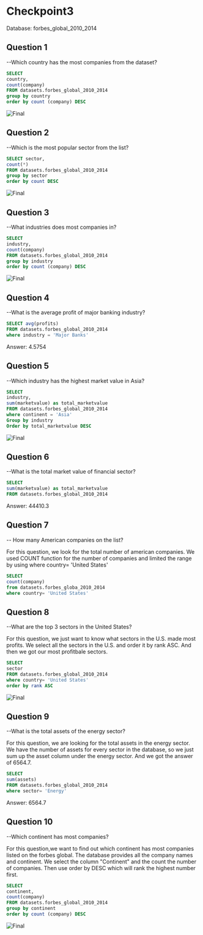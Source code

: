 # Checkpoint3
Database: forbes_global_2010_2014







## Question 1
--Which country has the most companies from the dataset?

```sql
SELECT 
country,
count(company)
FROM datasets.forbes_global_2010_2014
group by country
order by count (company) DESC 
```
![Final](Visualization/final1.png)

## Question 2
--Which is the most popular sector from the list?

```sql
SELECT sector,
count(*) 
FROM datasets.forbes_global_2010_2014
group by sector
order by count DESC
```
![Final](Visualization/final2.png)

## Question 3
--What industries does most companies in?

```sql
SELECT 
industry,
count(company)
FROM datasets.forbes_global_2010_2014
group by industry
order by count (company) DESC 
```
![Final](Visualization/final3.png)

## Question 4
--What is the average profit of major banking industry?

```sql
SELECT avg(profits)
FROM datasets.forbes_global_2010_2014
where industry = 'Major Banks' 

```
Answer: 4.5754

## Question 5
--Which industry has the highest market value in Asia?

```sql
SELECT 
industry,
sum(marketvalue) as total_marketvalue
FROM datasets.forbes_global_2010_2014 
where continent = 'Asia'
Group by industry
Order by total_marketvalue DESC
```
![Final](Visualization/final5.png)

## Question 6
--What is the total market value of financial sector?

```sql
SELECT 
sum(marketvalue) as total_marketvalue
FROM datasets.forbes_global_2010_2014 
```
Answer: 44410.3

## Question 7
-- How many American companies on the list?

For this question, we look for the total number of american companies. We used COUNT function for the number of companies and limited the range by using where country= 'United States'
```sql
SELECT
count(company)
from datasets.forbes_globa_2010_2014
where country= 'United States'
```


## Question 8
--What are the top 3 sectors in the United States?

For this question, we just want to know what sectors in the U.S. made most profits. We select all the sectors in the U.S. and order it by rank ASC. And then we got our most profitbale sectors.

```sql
SELECT 
sector
FROM datasets.forbes_global_2010_2014
where country= 'United States'
order by rank ASC
```
![Final](Visualization/final8.png)

## Question 9
--What is the total assets of the energy sector?

For this question, we are looking for the total assets in the energy sector. We have the number of assets for every sector in the database, so we just sum up the asset column under the energy sector. And we got the answer of 6564.7.

```sql
SELECT 
sum(assets)
FROM datasets.forbes_global_2010_2014
where sector= 'Energy'
```
Answer: 6564.7

## Question 10
--Which continent has most companies?

For this question,we want to find out which continent has most companies listed on the forbes global. The database provides all the company names and continent. We select the column "Continent" and the count the number of companies. Then use order by DESC which will rank the highest number first.

```sql
SELECT 
continent,
count(company)
FROM datasets.forbes_global_2010_2014
group by continent
order by count (company) DESC
```
![Final](Visualization/final10.png)



